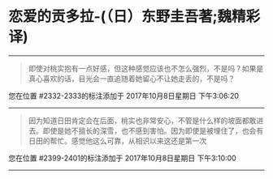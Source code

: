 # 恋爱的贡多拉-(（日）东野圭吾著;魏精彩译)

---

> 即使对桃实抱有一点好感，但这种感觉应该也不怎么强烈，不是吗？如果是真心喜欢的话，目光会一直追随着她留心不让她走丢的，不是吗？

您在位置 #2332-2333的标注添加于 2017年10月8日星期日 下午3:06:20

---

> 因为知道日田肯定会在后面，桃实也非常安心，不管是什么样的坡面都敢进去。即使是她不擅长的深雪，也不感到害怕。因为即使是被埋住了，也会有日田的帮忙。感觉他这么可靠，从相识以来这还是第一次

您在位置 #2399-2401的标注添加于 2017年10月8日星期日 下午3:10:00

---

